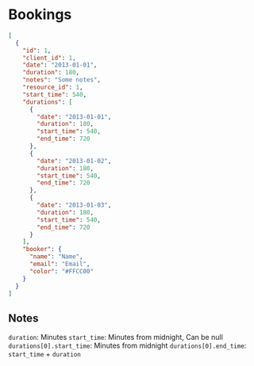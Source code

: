 # Bookings

```json
[
  {
    "id": 1,
    "client_id": 1,
    "date": "2013-01-01",
    "duration": 180,
    "notes": "Some notes",
    "resource_id": 1,
    "start_time": 540,
    "durations": [
      {
        "date": "2013-01-01",
        "duration": 180,
        "start_time": 540,
        "end_time": 720
      },
      {
        "date": "2013-01-02",
        "duration": 180,
        "start_time": 540,
        "end_time": 720
      },
      {
        "date": "2013-01-03",
        "duration": 180,
        "start_time": 540,
        "end_time": 720
      }
    ],
    "booker": {
      "name": "Name",
      "email": "Email",
      "color": "#FFCC00"
    }
  }
]
```

## Notes

`duration`: Minutes
`start_time`: Minutes from midnight, Can be null
`durations[0].start_time`: Minutes from midnight
`durations[0].end_time`: `start_time` + `duration`
